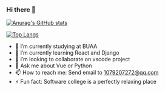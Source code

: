 ### Hi there 👋
[![Anurag's GitHub stats](https://github-readme-stats.vercel.app/api?username=Matrix53&count_private=true&show_icons=true&theme=radical)](https://github.com/anuraghazra/github-readme-stats)

[![Top Langs](https://github-readme-stats.vercel.app/api/top-langs/?username=Matrix53&layout=compact&theme=radical&card_width=445)](https://github.com/anuraghazra/github-readme-stats)

- 🔭 I’m currently studying at BUAA
- 🌱 I’m currently learning React and Django
- 👯 I’m looking to collaborate on vscode project
- 💬 Ask me about Vue or Python
- 📫 How to reach me: Send email to 1079207272@qq.com
- ⚡ Fun fact: Software college is a perfectly relaxing place

<!--
**Matrix53/Matrix53** is a ✨ _special_ ✨ repository because its `README.md` (this file) appears on your GitHub profile.

Here are some ideas to get you started:

- 🔭 I’m currently working on ...
- 🌱 I’m currently learning ...
- 👯 I’m looking to collaborate on ...
- 🤔 I’m looking for help with ...
- 💬 Ask me about ...
- 📫 How to reach me: ...
- 😄 Pronouns: ...
- ⚡ Fun fact: ...
-->
